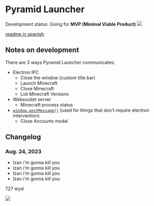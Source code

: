 # Pyramid Launcher

Development status: Going for **MVP (Minimal Viable Product)**
![](https://img.srizan.dev/medalla-de-oro-mvp-sobre-fondo-blanco-ilustraciÃ³n-de-stock-vectorial.jpg)

[readme in spanish](README_ES.md)

## Notes on development
There are 3 ways Pyramid Launcher communicates:
- Electron IPC
  - Close the window (custom title bar)
  - Launch Minecraft
  - Close Minecraft
  - List Minecraft Versions
- Websocket server
  - Minecraft process status
- [`window.postMessage()`](https://developer.mozilla.org/en-US/docs/Web/API/Window/postMessage) (used for things that don't require electron intervention)
  - Close Accounts modal

## Changelog
### Aug. 24, 2023
- Izan i'm gonna kill you
- Izan i'm gonna kill you
- Izan i'm gonna kill you
- Izan i'm gonna kill you

727 wysi
<!-- will i ust fixed ur link it shoudld be in the parenthesis ur welcome -->
![](https://i.ytimg.com/vi/_bAcERFKyB0/hqdefault.jpg)